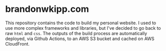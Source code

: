 # brandonwkipp.com
This repository contains the code to build my personal website. I used to use more complex frameworks and libraries, but I've decided to go back to raw `html` and `css`. The outputs of the build process are automatically deployed, via Github Actions, to an AWS S3 bucket and cached on AWS CloudFront.
